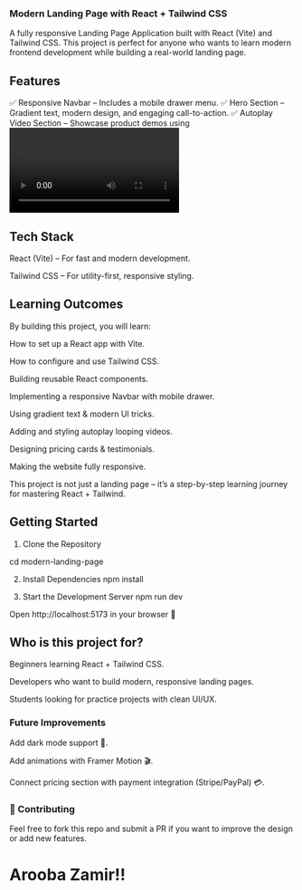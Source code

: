 ### Modern Landing Page with React + Tailwind CSS

A fully responsive Landing Page Application built with React (Vite) and Tailwind CSS.
This project is perfect for anyone who wants to learn modern frontend development while building a real-world landing page.

## Features

✅ Responsive Navbar – Includes a mobile drawer menu.
✅ Hero Section – Gradient text, modern design, and engaging call-to-action.
✅ Autoplay Video Section – Showcase product demos using <video> tag (autoplay + loop).
✅ Features Section – Clean and structured UI to highlight product features.
✅ Pricing Plans – Three pricing cards with hover effects.
✅ Testimonials – Display user feedback with a neat layout.
✅ Footer Section – Minimal and elegant.
✅ Smooth Navigation – Navbar links scroll smoothly to page sections.

## Tech Stack

React (Vite) – For fast and modern development.

Tailwind CSS – For utility-first, responsive styling.

## Learning Outcomes

By building this project, you will learn:

How to set up a React app with Vite.

How to configure and use Tailwind CSS.

Building reusable React components.

Implementing a responsive Navbar with mobile drawer.

Using gradient text & modern UI tricks.

Adding and styling autoplay looping videos.

Designing pricing cards & testimonials.

Making the website fully responsive.

This project is not just a landing page – it’s a step-by-step learning journey for mastering React + Tailwind.

## Getting Started
1. Clone the Repository

cd modern-landing-page

2. Install Dependencies
npm install

3. Start the Development Server
npm run dev


Open http://localhost:5173
 in your browser 🚀



## Who is this project for?

Beginners learning React + Tailwind CSS.

Developers who want to build modern, responsive landing pages.

Students looking for practice projects with clean UI/UX.

### Future Improvements

Add dark mode support 🌙.

Add animations with Framer Motion 🎬.

Connect pricing section with payment integration (Stripe/PayPal) 💳.

### 🤝 Contributing

Feel free to fork this repo and submit a PR if you want to improve the design or add new features.

# Arooba Zamir!!
